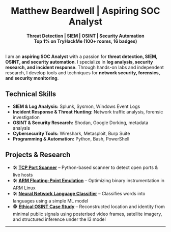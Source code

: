 <!-- ![Banner](https://github.com/mbeardwell/mbeardwell/blob/13f54e5414dea099cf19a55c4327883f81859eb0/main/banner.png)
-->
# <div align="center">Matthew Beardwell | Aspiring SOC Analyst</div>

**<div align="center">Threat Detection | SIEM | OSINT | Security Automation</div>**
**<div align="center">Top 1% on TryHackMe (100+ rooms, 16 badges)</div>**
<br>

I am an **aspiring SOC Analyst** with a passion for **threat detection, SIEM, OSINT, and security automation**. I specialize in **log analysis, security research, and incident response**. Through hands-on labs and independent research, I develop tools and techniques for **network security, forensics, and security monitoring**.  

## **Technical Skills**
- **SIEM & Log Analysis:** Splunk, Sysmon, Windows Event Logs  
- **Incident Response & Threat Hunting:** Network traffic analysis, forensic investigation  
- **OSINT & Security Research:** Shodan, Google Dorking, metadata analysis  
- **Cybersecurity Tools:** Wireshark, Metasploit, Burp Suite  
- **Programming & Automation:** Python, Bash, PowerShell  

## **Projects & Research**
- 🛠️ **[TCP Port Scanner](https://github.com/mbeardwell/simple-port-scanner)** – Python-based scanner to detect open ports & live hosts  
- 🛠️ **[ARM Floating-Point Emulation](https://github.com/mbeardwell/arm-fp-emu)** – Optimizing binary instrumentation in ARM Linux  
- 🛠️ **[Neural Network Language Classifier](https://github.com/mbeardwell/language-guesser)** – Classifies words into languages using a simple ML model
- 🕵️ **[Ethical OSINT Case Study](https://github.com/mbeardwell/osint-i3-case-study)** – Reconstructed location and identity from minimal public signals using posterised video frames, satellite imagery, and structured inference under the I3 model
---
